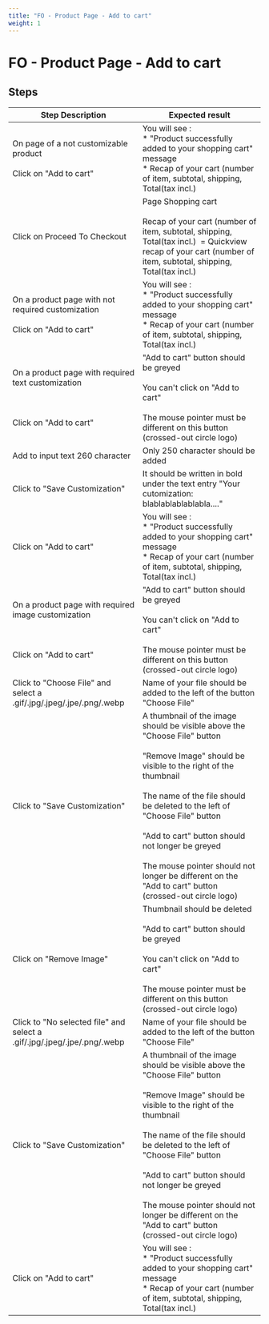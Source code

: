 ```yaml
---
title: "FO - Product Page - Add to cart"
weight: 1
---
```


# FO - Product Page - Add to cart
## Steps
| Step Description | Expected result |
| ----- | ----- |
| On page of a not customizable product<br><br>Click on "Add to cart" | You will see :<br> * "Product successfully added to your shopping cart" message<br> * Recap of your cart (number of item, subtotal, shipping, Total(tax incl.) |
| Click on Proceed To Checkout | Page Shopping cart<br><br>Recap of your cart (number of item, subtotal, shipping, Total(tax incl.)  = Quickview recap of your cart (number of item, subtotal, shipping, Total(tax incl.) |
| On a product page with not required customization<br><br>Click on "Add to cart" | You will see :<br> * "Product successfully added to your shopping cart" message<br> * Recap of your cart (number of item, subtotal, shipping, Total(tax incl.) |
| On a product page with required text customization<br><br> <br><br>Click on "Add to cart" | "Add to cart" button should be greyed<br><br>You can't click on "Add to cart"<br><br>The mouse pointer must be different on this button (crossed-out circle logo) |
| Add to input text 260 character | Only 250 character should be added |
| Click to "Save Customization" | It should be written in bold under the text entry "Your cutomization: blablablablablabla...." |
| Click on "Add to cart" | You will see :<br> * "Product successfully added to your shopping cart" message<br> * Recap of your cart (number of item, subtotal, shipping, Total(tax incl.) |
| On a product page with required image customization<br><br> <br><br>Click on "Add to cart" | "Add to cart" button should be greyed<br><br>You can't click on "Add to cart"<br><br>The mouse pointer must be different on this button (crossed-out circle logo) |
| Click to "Choose File" and select a .gif/.jpg/.jpeg/.jpe/.png/.webp | Name of your file should be added to the left of the button "Choose File" |
| Click to "Save Customization" | A thumbnail of the image should be visible above the "Choose File" button<br><br>"Remove Image" should be visible to the right of the thumbnail<br><br>The name of the file should be deleted to the left of "Choose File" button<br><br>"Add to cart" button should not longer be greyed<br><br>The mouse pointer should not longer be different on the "Add to cart" button (crossed-out circle logo) |
| Click on "Remove Image" | Thumbnail should be deleted <br><br>"Add to cart" button should be greyed<br><br>You can't click on "Add to cart"<br><br>The mouse pointer must be different on this button (crossed-out circle logo) |
| Click to "No selected file" and select a .gif/.jpg/.jpeg/.jpe/.png/.webp | Name of your file should be added to the left of the button "Choose File" |
| Click to "Save Customization" | A thumbnail of the image should be visible above the "Choose File" button<br><br>"Remove Image" should be visible to the right of the thumbnail<br><br>The name of the file should be deleted to the left of "Choose File" button<br><br>"Add to cart" button should not longer be greyed<br><br>The mouse pointer should not longer be different on the "Add to cart" button (crossed-out circle logo) |
| Click on "Add to cart" | You will see :<br> * "Product successfully added to your shopping cart" message<br> * Recap of your cart (number of item, subtotal, shipping, Total(tax incl.) |
